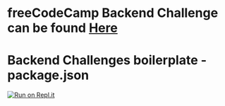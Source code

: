 # freeCodeCamp Backend Challenge can be found [Here](https://sheltered-dusk-58427.herokuapp.com/)


# Backend Challenges boilerplate - package.json
[![Run on Repl.it](https://repl.it/badge/github/freeCodeCamp/boilerplate-npm)](https://repl.it/github/freeCodeCamp/boilerplate-npm)
